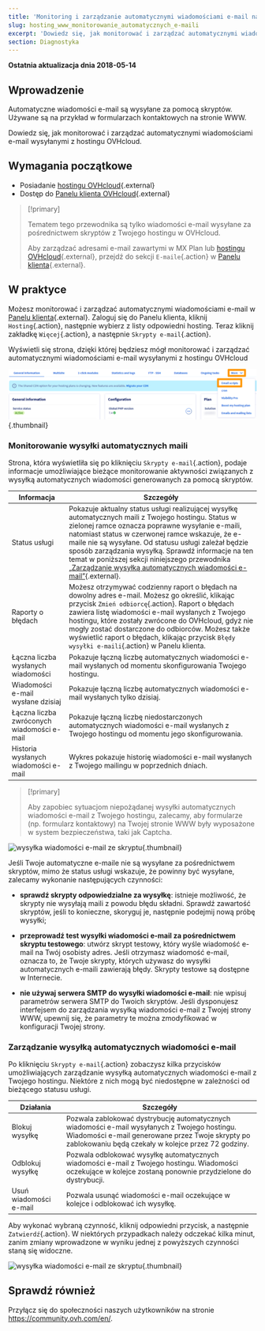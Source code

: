 ```yaml
---
title: 'Monitoring i zarządzanie automatycznymi wiadomościami e-mail na Twoim hostingu'
slug: hosting_www_monitorowanie_automatycznych_e-maili
excerpt: 'Dowiedz się, jak monitorować i zarządzać automatycznymi wiadomościami e-mail wysyłanymi z hostingu OVHcloud'
section: Diagnostyka
---
```


**Ostatnia aktualizacja dnia 2018-05-14**

## Wprowadzenie

Automatyczne wiadomości e-mail są wysyłane za pomocą skryptów. Używane są na przykład w formularzach kontaktowych na stronie WWW.

Dowiedz się, jak monitorować i zarządzać automatycznymi wiadomościami e-mail wysyłanymi z hostingu OVHcloud.

## Wymagania początkowe

- Posiadanie [hostingu OVHcloud](https://www.ovhcloud.com/pl/web-hosting/){.external}
- Dostęp do [Panelu klienta OVHcloud](https://www.ovh.com/auth/?action=gotomanager&from=https://www.ovh.pl/&ovhSubsidiary=pl){.external}

> [!primary]
>
> Tematem tego przewodnika są tylko wiadomości e-mail wysyłane za pośrednictwem skryptów z Twojego hostingu w OVHcloud.
>
> Aby zarządzać adresami e-mail zawartymi w MX Plan lub [hostingu OVHcloud](https://www.ovhcloud.com/pl/web-hosting/){.external}, przejdź do sekcji `E-maile`{.action} w [Panelu klienta](https://www.ovh.com/auth/?action=gotomanager&from=https://www.ovh.pl/&ovhSubsidiary=pl){.external}.
>

## W praktyce

Możesz monitorować i zarządzać automatycznymi wiadomościami e-mail w [Panelu klienta](https://www.ovh.com/auth/?action=gotomanager&from=https://www.ovh.pl/&ovhSubsidiary=pl){.external}. Zaloguj się do Panelu klienta, kliknij `Hosting`{.action}, następnie wybierz z listy odpowiedni hosting. Teraz kliknij zakładkę `Więcej`{.action}, a następnie `Skrypty e-mail`{.action}.

Wyświetli się strona, dzięki której będziesz mógł monitorować i zarządzać automatycznymi wiadomościami e-mail wysyłanymi z hostingu OVHcloud

![wysyłka wiadomości e-mail ze skryptu](images/monitoring-automatic-emails-step1.png){.thumbnail}

### Monitorowanie wysyłki automatycznych maili

Strona, która wyświetliła się po kliknięciu `Skrypty e-mail`{.action}, podaje informacje umożliwiające bieżące monitorowanie aktywności związanych z wysyłką automatycznych wiadomości generowanych za pomocą skryptów. 

|Informacja|Szczegóły|
|---|---|
|Status usługi|Pokazuje aktualny status usługi realizującej wysyłkę automatycznych maili z Twojego hostingu. Status w zielonej ramce oznacza poprawne wysyłanie e-maili, natomiast status w czerwonej ramce wskazuje, że e-maile nie są wysyłane. Od statusu usługi zależał będzie sposób zarządzania wysyłką. Sprawdź informacje na ten temat w poniższej sekcji niniejszego przewodnika [„Zarządzanie wysyłką automatycznych wiadomości e-mail”](https://docs.ovh.com/pl/hosting/hosting_www_monitorowanie_automatycznych_e-maili/#zarzadzanie-wysylka-automatycznych-wiadomosci-e-mail){.external}.|
|Raporty o błędach|Możesz otrzymywać codzienny raport o błędach na dowolny adres e-mail. Możesz go określić, klikając przycisk `Zmień odbiorcę`{.action}. Raport o błędach zawiera listę wiadomości e-mail wysłanych z Twojego hostingu, które zostały zwrócone do OVHcloud, gdyż nie mogły zostać dostarczone do odbiorców. Możesz także wyświetlić raport o błędach, klikając przycisk `Błędy wysyłki e-maili`{.action} w Panelu klienta.|
|Łączna liczba wysłanych wiadomości|Pokazuje łączną liczbę automatycznych wiadomości e-mail wysłanych od momentu skonfigurowania Twojego hostingu.|
|Wiadomości e-mail wysłane dzisiaj|Pokazuje łączną liczbę automatycznych wiadomości e-mail wysłanych tylko dzisiaj.|
|Łączna liczba zwróconych wiadomości e-mail|Pokazuje łączną liczbę niedostarczonych automatycznych wiadomości e-mail wysłanych z Twojego hostingu od momentu jego skonfigurowania.|
|Historia wysłanych wiadomości e-mail|Wykres pokazuje historię wiadomości e-mail wysłanych z Twojego mailingu w poprzednich dniach.|

> [!primary]
>
> Aby zapobiec sytuacjom niepożądanej wysyłki automatycznych wiadomości e-mail z Twojego hostingu, zalecamy, aby formularze (np. formularz kontaktowy) na Twojej stronie WWW były wyposażone w system bezpieczeństwa, taki jak Captcha.
>

![wysyłka wiadomości e-mail ze skryptu](images/monitoring-automatic-emails-step2.png){.thumbnail}

Jeśli Twoje automatyczne e-maile nie są wysyłane za pośrednictwem skryptów, mimo że status usługi wskazuje, że powinny być wysyłane, zalecamy wykonanie następujących czynności:

- **sprawdź skrypty odpowiedzialne za wysyłkę**: istnieje możliwość, że skrypty nie wysyłają maili z powodu błędu składni. Sprawdź zawartość skryptów, jeśli to konieczne, skoryguj je, następnie podejmij nową próbę wysyłki;

- **przeprowadź test wysyłki wiadomości e-mail za pośrednictwem skryptu testowego**: utwórz skrypt testowy, który wyśle wiadomość e-mail na Twój osobisty adres. Jeśli otrzymasz wiadomość e-mail, oznacza to, że Twoje skrypty, których używasz do wysyłki automatycznych e-maili zawierają błędy. Skrypty testowe są dostępne w Internecie.

- **nie używaj serwera SMTP do wysyłki wiadomości e-mail**: nie wpisuj parametrów serwera SMTP do Twoich skryptów. Jeśli dysponujesz interfejsem do zarządzania wysyłką wiadomości e-mail z Twojej strony WWW, upewnij się, że parametry te można zmodyfikować w konfiguracji Twojej strony.

### Zarządzanie wysyłką automatycznych wiadomości e-mail

Po kliknięciu `Skrypty e-mail`{.action} zobaczysz kilka przycisków umożliwiających zarządzanie wysyłką automatycznych wiadomości e-mail z Twojego hostingu. Niektóre z nich mogą być niedostępne w zależności od bieżącego statusu usługi.

|Działania|Szczegóły|
|---|---|
|Blokuj wysyłkę|Pozwala zablokować dystrybucję automatycznych wiadomości e-mail wysyłanych z Twojego hostingu. Wiadomości e-mail generowane przez Twoje skrypty po zablokowaniu będą czekały w kolejce przez 72 godziny. |
|Odblokuj wysyłkę|Pozwala odblokować wysyłkę automatycznych wiadomości e-mail z Twojego hostingu. Wiadomości oczekujące w kolejce zostaną ponownie przydzielone do dystrybucji.|
|Usuń wiadomości e-mail|Pozwala usunąć wiadomości e-mail oczekujące w kolejce i odblokować ich wysyłkę.|

Aby wykonać wybraną czynność, kliknij odpowiedni przycisk, a następnie `Zatwierdź`{.action}. W niektórych przypadkach należy odczekać kilka minut, zanim zmiany wprowadzone w wyniku jednej z powyższych czynności staną się widoczne.

![wysyłka wiadomości e-mail ze skryptu](images/monitoring-automatic-emails-step3.png){.thumbnail}

## Sprawdź również

Przyłącz się do społeczności naszych użytkowników na stronie <https://community.ovh.com/en/>.